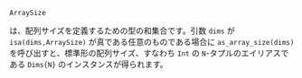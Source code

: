 ```
ArraySize
```

は、配列サイズを定義するための型の和集合です。引数 `dims` が `isa(dims,ArraySize)` が真である任意のものである場合に `as_array_size(dims)` を呼び出すと、標準形の配列サイズ、すなわち `Int` の `N`-タプルのエイリアスである `Dims{N}` のインスタンスが得られます。
